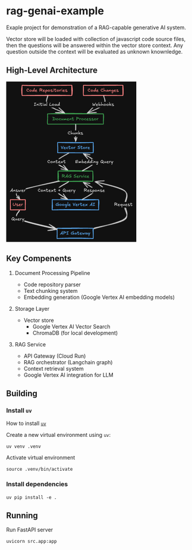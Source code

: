 # rag-genai-example

Exaple project for demonstration of a RAG-capable generative AI system.

Vector store will be loaded with collection of javascript code source files, then the questions will be answered within the vector store context. Any question outside the context will be evaluated as unknown knownledge.

## High-Level Architecture

![image info](flowchart.png)

## Key Compenents

1. Document Processing Pipeline
   - Code repository parser
   - Text chunking system
   - Embedding generation (Google Vertex AI embedding models)

2. Storage Layer
   - Vector store
     - Google Vertex AI Vector Search
     - ChromaDB (for local development)

3. RAG Service
   - API Gateway (Cloud Run)
   - RAG orchestrator (Langchain graph)
   - Context retrieval system
   - Google Vertex AI integration for LLM

## Building

### Install `uv`

How to install [`uv`](https://docs.astral.sh/uv/getting-started/installation/#standalone-installer)

Create a new virtual environment using `uv`:

```shell
uv venv .venv
```

Activate virtual environment

```shell
source .venv/bin/activate
```

### Install dependencies

```shell
uv pip install -e .
```

## Running

Run FastAPI server

```shell
uvicorn src.app:app
```
